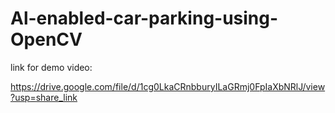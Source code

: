 # Al-enabled-car-parking-using-OpenCV

link for demo video:

https://drive.google.com/file/d/1cg0LkaCRnbburyILaGRmj0FpIaXbNRlJ/view?usp=share_link
